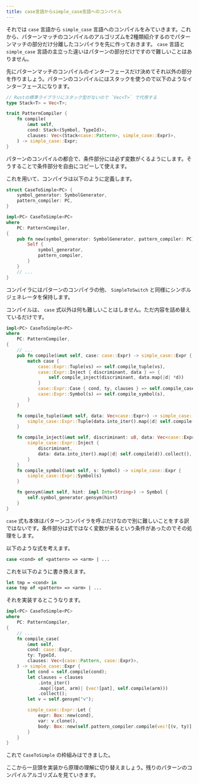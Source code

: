 ```yaml
---
title: case言語からsimple_case言語へのコンパイル
---
```


それでは `case` 言語から `simple_case` 言語へのコンパイルをみていきます。これから、パターンマッチのコンパイルのアルゴリズムを2種類紹介するのでパターンマッチの部分だけ分離したコンパイラを先に作っておきます。 `case` 言語と `simple_case` 言語の主立った違いはパターンの部分だけですので難しいことはありません。

先にパターンマッチのコンパイルのインターフェースだけ決めてそれ以外の部分を作りましょう。パターンのコンパイルにはスタックを使うので以下のようなインターフェースになります。

``` rust
// Rustの標準ライブラリにスタック型がないので `Vec<T>` で代用する
type Stack<T> = Vec<T>;

trait PatternCompiler {
    fn compile(
        &mut self,
        cond: Stack<(Symbol, TypeId)>,
        clauses: Vec<(Stack<case::Pattern>, simple_case::Expr)>,
    ) -> simple_case::Expr;
}
```

パターンのコンパイルの都合で、条件部分には必ず変数がくるようにします。そうすることで条件部分を自由にコピーして使えます。

これを用いて、コンパイラは以下のように定義します。


``` rust
struct CaseToSimple<PC> {
    symbol_generator: SymbolGenerator,
    pattern_compiler: PC,
}

impl<PC> CaseToSimple<PC>
where
    PC: PatternCompiler,
{
    pub fn new(symbol_generator: SymbolGenerator, pattern_compiler: PC) -> Self {
        Self {
            symbol_generator,
            pattern_compiler,
        }
    }
    // ...
}
```

コンパイラにはパターンのコンパイラの他、 `SimpleToSwitch` と同様にシンボルジェネレータを保持します。

コンパイルは、 `case` 式以外は何も難しいことはしません。ただ内容を詰め替えているだけです。

``` rust
impl<PC> CaseToSimple<PC>
where
    PC: PatternCompiler,
{
    // ...
    pub fn compile(&mut self, case: case::Expr) -> simple_case::Expr {
        match case {
            case::Expr::Tuple(vs) => self.compile_tuple(vs),
            case::Expr::Inject { discriminant, data } => {
                self.compile_inject(discriminant, data.map(|d| *d))
            }
            case::Expr::Case { cond, ty, clauses } => self.compile_case(*cond, ty, clauses),
            case::Expr::Symbol(s) => self.compile_symbol(s),
        }
    }

    fn compile_tuple(&mut self, data: Vec<case::Expr>) -> simple_case::Expr {
        simple_case::Expr::Tuple(data.into_iter().map(|d| self.compile(d)).collect())
    }

    fn compile_inject(&mut self, discriminant: u8, data: Vec<case::Expr>) -> simple_case::Expr {
        simple_case::Expr::Inject {
            discriminant,
            data: data.into_iter().map(|d| self.compile(d)).collect(),
        }
    }
    fn compile_symbol(&mut self, s: Symbol) -> simple_case::Expr {
        simple_case::Expr::Symbol(s)
    }

    fn gensym(&mut self, hint: impl Into<String>) -> Symbol {
        self.symbol_generator.gensym(hint)
    }
}
```

`case` 式も本体はパターンコンパイラを呼ぶだけなので別に難しいことをする訳ではないです。条件部分は式ではなく変数が来るという条件があったのでその処理をします。

以下のような式を考えます。

``` sml
case <cond> of <pattern> => <arm> | ...
```

これを以下のように書き換えます。

``` sml
let tmp = <cond> in
case tmp of <pattern> => <arm> | ...
```

それを実装するとこうなります。

``` rust
impl<PC> CaseToSimple<PC>
where
    PC: PatternCompiler,
{
    // ...
    fn compile_case(
        &mut self,
        cond: case::Expr,
        ty: TypeId,
        clauses: Vec<(case::Pattern, case::Expr)>,
    ) -> simple_case::Expr {
        let cond = self.compile(cond);
        let clauses = clauses
            .into_iter()
            .map(|(pat, arm)| (vec![pat], self.compile(arm)))
            .collect();
        let v = self.gensym("v");

        simple_case::Expr::Let {
            expr: Box::new(cond),
            var: v.clone(),
            body: Box::new(self.pattern_compiler.compile(vec![(v, ty)], clauses)),
        }
    }
}
```

これで `CaseToSimple` の枠組みはできました。

ここから一旦頭を実装から原理の理解に切り替えましょう。残りのパターンのコンパイルアルゴリズムを見ていきます。

